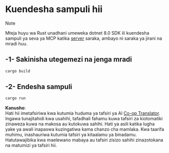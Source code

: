<!--
CO_OP_TRANSLATOR_METADATA:
{
  "original_hash": "e3813a6ea19657d0cff0c2d1a1ffd324",
  "translation_date": "2025-08-18T23:46:26+00:00",
  "source_file": "03-GettingStarted/02-client/solution/rust/README.md",
  "language_code": "sw"
}
-->
# Kuendesha sampuli hii

> [!NOTE]
> Mteja huyu wa Rust unadhani umeweka dotnet 8.0 SDK ili kuendesha sampuli ya seva ya MCP katika [server](../../../../../../03-GettingStarted/02-client/solution/server) saraka, ambayo ni saraka ya jirani na mradi huu.

## -1- Sakinisha utegemezi na jenga mradi

```bash
cargo build
```

## -2- Endesha sampuli

```bash
cargo run
```

**Kanusho**:  
Hati hii imetafsiriwa kwa kutumia huduma ya tafsiri ya AI [Co-op Translator](https://github.com/Azure/co-op-translator). Ingawa tunajitahidi kwa usahihi, tafadhali fahamu kuwa tafsiri za kiotomatiki zinaweza kuwa na makosa au kutokuwa sahihi. Hati ya asili katika lugha yake ya awali inapaswa kuzingatiwa kama chanzo cha mamlaka. Kwa taarifa muhimu, inashauriwa kutumia tafsiri ya kitaalamu ya binadamu. Hatutawajibika kwa maelewano mabaya au tafsiri zisizo sahihi zinazotokana na matumizi ya tafsiri hii.